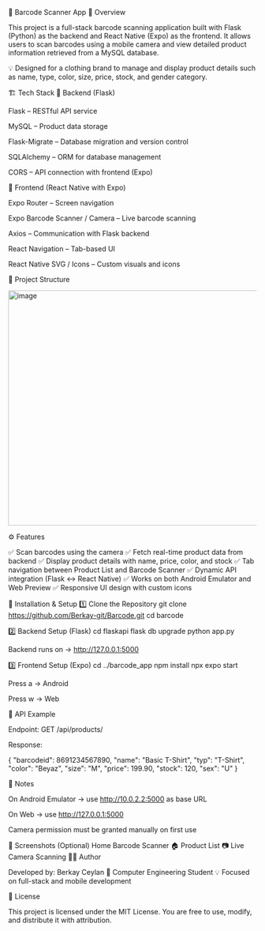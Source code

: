 📱 Barcode Scanner App
🧩 Overview

This project is a full-stack barcode scanning application built with Flask (Python) as the backend and React Native (Expo) as the frontend.
It allows users to scan barcodes using a mobile camera and view detailed product information retrieved from a MySQL database.

💡 Designed for a clothing brand to manage and display product details such as name, type, color, size, price, stock, and gender category.

🏗️ Tech Stack
🔹 Backend (Flask)

Flask – RESTful API service

MySQL – Product data storage

Flask-Migrate – Database migration and version control

SQLAlchemy – ORM for database management

CORS – API connection with frontend (Expo)

🔹 Frontend (React Native with Expo)

Expo Router – Screen navigation

Expo Barcode Scanner / Camera – Live barcode scanning

Axios – Communication with Flask backend

React Navigation – Tab-based UI

React Native SVG / Icons – Custom visuals and icons

🧱 Project Structure


<img width="608" height="476" alt="image" src="https://github.com/user-attachments/assets/d6eb75ed-1666-4fb4-a198-69e42e540854" />


⚙️ Features

✅ Scan barcodes using the camera
✅ Fetch real-time product data from backend
✅ Display product details with name, price, color, and stock
✅ Tab navigation between Product List and Barcode Scanner
✅ Dynamic API integration (Flask ↔ React Native)
✅ Works on both Android Emulator and Web Preview
✅ Responsive UI design with custom icons

🚀 Installation & Setup
1️⃣ Clone the Repository
git clone https://github.com/Berkay-git/Barcode.git
cd barcode

2️⃣ Backend Setup (Flask)
cd flaskapi
flask db upgrade
python app.py


Backend runs on → http://127.0.0.1:5000

3️⃣ Frontend Setup (Expo)
cd ../barcode_app
npm install
npx expo start


Press a → Android

Press w → Web

🔗 API Example

Endpoint: GET /api/products/<barcodeid>

Response:

{
  "barcodeid": 8691234567890,
  "name": "Basic T-Shirt",
  "typ": "T-Shirt",
  "color": "Beyaz",
  "size": "M",
  "price": 199.90,
  "stock": 120,
  "sex": "U"
}

🧠 Notes

On Android Emulator → use http://10.0.2.2:5000 as base URL

On Web → use http://127.0.0.1:5000

Camera permission must be granted manually on first use

📸 Screenshots (Optional)
Home	Barcode Scanner
🏠 Product List	📷 Live Camera Scanning
🧑‍💻 Author

Developed by: Berkay Ceylan
📍 Computer Engineering Student
💡 Focused on full-stack and mobile development

🏁 License

This project is licensed under the MIT License.
You are free to use, modify, and distribute it with attribution.

